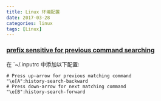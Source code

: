```yaml
---
title: Linux 环境配置
date: 2017-03-28
categories: linux
tags: [Linux]
---
```


### [prefix sensitive for previous command searching](http://unix.stackexchange.com/a/96511/205808)

在 `~/.inputrc 中添加以下配置:

```shell
# Press up-arrow for previous matching command
"\e[A":history-search-backward
# Press down-arrow for next matching command
"\e[B":history-search-forward
```

